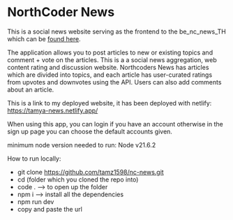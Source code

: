 # NorthCoder News

This is a social news website serving as the frontend to the be_nc_news_TH which can be [found here](https://github.com/tamz1598/be_nc_news_TH).

The application allows you to post articles to new or existing topics and comment + vote on the articles.
This is a a social news aggregation, web content rating and discussion website. 
Northcoders News has articles which are divided into topics, and each article has user-curated ratings from upvotes and downvotes using the API. Users can also add comments about an article.

This is a link to my deployed website, it has been deployed with netlify: https://tamya-news.netlify.app/

When using this app, you can login if you have an account otherwise in the sign up page you can choose the default accounts given.

minimum node version needed to run: Node v21.6.2

How to run locally:
- git clone https://github.com/tamz1598/nc-news.git
- cd (folder which you cloned the repo into)
- code . --> to open up the folder
- npm i --> install all the dependencies
- npm run dev
- copy and paste the url